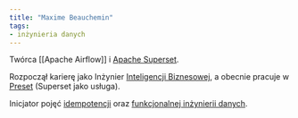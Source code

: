 ```yaml
---
title: "Maxime Beauchemin"
tags:
- inżynieria danych
---
```

Twórca [[Apache Airflow]] i [Apache Superset](notes/apache%20superset.md).

Rozpoczął karierę jako Inżynier [Inteligencji Biznesowej](notes/business%20intelligence.md), a obecnie pracuje w [Preset](notes/Preset.md) (Superset jako usługa).

Inicjator pojęć [idempotencji](notes/idempotentność.md) oraz [funkcjonalnej inżynierii danych](notes/funkcjonalny%20data%20engineering.md).
